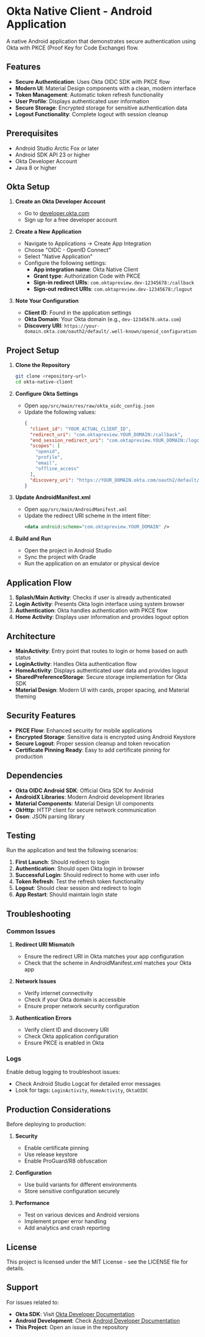 # Okta Native Client - Android Application

A native Android application that demonstrates secure authentication using Okta with PKCE (Proof Key for Code Exchange) flow.

## Features

- **Secure Authentication**: Uses Okta OIDC SDK with PKCE flow
- **Modern UI**: Material Design components with a clean, modern interface
- **Token Management**: Automatic token refresh functionality
- **User Profile**: Displays authenticated user information
- **Secure Storage**: Encrypted storage for sensitive authentication data
- **Logout Functionality**: Complete logout with session cleanup

## Prerequisites

- Android Studio Arctic Fox or later
- Android SDK API 23 or higher
- Okta Developer Account
- Java 8 or higher

## Okta Setup

1. **Create an Okta Developer Account**
   - Go to [developer.okta.com](https://developer.okta.com)
   - Sign up for a free developer account

2. **Create a New Application**
   - Navigate to Applications → Create App Integration
   - Choose "OIDC - OpenID Connect"
   - Select "Native Application"
   - Configure the following settings:
     - **App integration name**: Okta Native Client
     - **Grant type**: Authorization Code with PKCE
     - **Sign-in redirect URIs**: `com.oktapreview.dev-12345678:/callback`
     - **Sign-out redirect URIs**: `com.oktapreview.dev-12345678:/logout`

3. **Note Your Configuration**
   - **Client ID**: Found in the application settings
   - **Okta Domain**: Your Okta domain (e.g., `dev-12345678.okta.com`)
   - **Discovery URI**: `https://your-domain.okta.com/oauth2/default/.well-known/openid_configuration`

## Project Setup

1. **Clone the Repository**
   ```bash
   git clone <repository-url>
   cd okta-native-client
   ```

2. **Configure Okta Settings**
   - Open `app/src/main/res/raw/okta_oidc_config.json`
   - Update the following values:
     ```json
     {
       "client_id": "YOUR_ACTUAL_CLIENT_ID",
       "redirect_uri": "com.oktapreview.YOUR_DOMAIN:/callback",
       "end_session_redirect_uri": "com.oktapreview.YOUR_DOMAIN:/logout",
       "scopes": [
         "openid",
         "profile",
         "email",
         "offline_access"
       ],
       "discovery_uri": "https://YOUR_DOMAIN.okta.com/oauth2/default/.well-known/openid_configuration"
     }
     ```

3. **Update AndroidManifest.xml**
   - Open `app/src/main/AndroidManifest.xml`
   - Update the redirect URI scheme in the intent filter:
     ```xml
     <data android:scheme="com.oktapreview.YOUR_DOMAIN" />
     ```

4. **Build and Run**
   - Open the project in Android Studio
   - Sync the project with Gradle
   - Run the application on an emulator or physical device

## Application Flow

1. **Splash/Main Activity**: Checks if user is already authenticated
2. **Login Activity**: Presents Okta login interface using system browser
3. **Authentication**: Okta handles authentication with PKCE flow
4. **Home Activity**: Displays user information and provides logout option

## Architecture

- **MainActivity**: Entry point that routes to login or home based on auth status
- **LoginActivity**: Handles Okta authentication flow
- **HomeActivity**: Displays authenticated user data and provides logout
- **SharedPreferenceStorage**: Secure storage implementation for Okta SDK
- **Material Design**: Modern UI with cards, proper spacing, and Material theming

## Security Features

- **PKCE Flow**: Enhanced security for mobile applications
- **Encrypted Storage**: Sensitive data is encrypted using Android Keystore
- **Secure Logout**: Proper session cleanup and token revocation
- **Certificate Pinning Ready**: Easy to add certificate pinning for production

## Dependencies

- **Okta OIDC Android SDK**: Official Okta SDK for Android
- **AndroidX Libraries**: Modern Android development libraries
- **Material Components**: Material Design UI components
- **OkHttp**: HTTP client for secure network communication
- **Gson**: JSON parsing library

## Testing

Run the application and test the following scenarios:

1. **First Launch**: Should redirect to login
2. **Authentication**: Should open Okta login in browser
3. **Successful Login**: Should redirect to home with user info
4. **Token Refresh**: Test the refresh token functionality
5. **Logout**: Should clear session and redirect to login
6. **App Restart**: Should maintain login state

## Troubleshooting

### Common Issues

1. **Redirect URI Mismatch**
   - Ensure the redirect URI in Okta matches your app configuration
   - Check that the scheme in AndroidManifest.xml matches your Okta app

2. **Network Issues**
   - Verify internet connectivity
   - Check if your Okta domain is accessible
   - Ensure proper network security configuration

3. **Authentication Errors**
   - Verify client ID and discovery URI
   - Check Okta application configuration
   - Ensure PKCE is enabled in Okta

### Logs

Enable debug logging to troubleshoot issues:
- Check Android Studio Logcat for detailed error messages
- Look for tags: `LoginActivity`, `HomeActivity`, `OktaOIDC`

## Production Considerations

Before deploying to production:

1. **Security**
   - Enable certificate pinning
   - Use release keystore
   - Enable ProGuard/R8 obfuscation

2. **Configuration**
   - Use build variants for different environments
   - Store sensitive configuration securely

3. **Performance**
   - Test on various devices and Android versions
   - Implement proper error handling
   - Add analytics and crash reporting

## License

This project is licensed under the MIT License - see the LICENSE file for details.

## Support

For issues related to:
- **Okta SDK**: Visit [Okta Developer Documentation](https://developer.okta.com)
- **Android Development**: Check [Android Developer Documentation](https://developer.android.com)
- **This Project**: Open an issue in the repository
